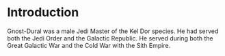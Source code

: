 # Introduction

Gnost-Dural was a male Jedi Master of the Kel Dor species.
He had served both the Jedi Order and the Galactic Republic.
He served during both the Great Galactic War and the Cold War with the Sith Empire.
